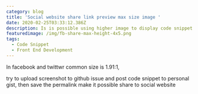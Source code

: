 ```yaml
---
category: blog
title: 'Social website share link preview max size image '
date: 2020-02-25T03:33:12.386Z
description: Is is possible using higher image to display code snippet on social website ?
featuredimage: /img/fb-share-max-height-4x5.png
tags:
  - Code Snippet
  - Front End Development
---
```

In facebook and twittwr common size is 1.91:1,

try to upload screenshot to github issue and post code snippet to personal gist, then save the permalink make it possible share to social website
